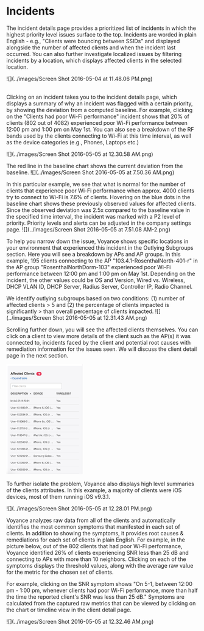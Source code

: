 # Incidents

The incident details page provides a prioritized list of incidents in which the highest priority level issues surface to the top.
Incidents are worded in plain English - e.g., "Clients were bouncing between SSIDs" and displayed alongside the number of affected clients and when the incident last occurred. You can also further investigate localized issues by filtering incidents by a location, which displays affected clients in the selected location.

![](../images/Screen Shot 2016-05-04 at 11.48.06 PM.png)

<br>
Clicking on an incident takes you to the incident details page, which displays a summary of why an incident was flagged with a certain priority, by showing the deviation from a computed baseline.  For example, clicking on the "Clients had poor Wi-Fi performance" incident shows that 20% of clients (802 out of 4082) experienced poor Wi-Fi performance between 12:00 pm and 1:00 pm on May 1st. You can also see a breakdown of the RF bands used by the clients connecting to Wi-Fi at this time interval, as well as the device categories (e.g., Phones, Laptops etc.)

![](../images/Screen Shot 2016-05-05 at 12.30.58 AM.png)

The red line in the baseline chart shows the current deviation from the baseline.
![](../images/Screen Shot 2016-05-05 at 7.50.36 AM.png)

In this particular example, we see that what is normal for the number of clients that experience poor Wi-Fi performance when approx. 4000 clients try to connect to Wi-Fi is 7.6% of clients. Hovering on the blue dots in the baseline chart shows these previously observed values for affected clients. Since the observed deviation was 2.5x compared to the baseline value in the specified time interval, the incident was marked with a P2 level of priority. Priority levels and alerts can be adjusted in the company settings page.
![](../images/Screen Shot 2016-05-05 at 7.51.08 AM-2.png)

To help you narrow down the issue, Voyance shows specific locations in your environment that experienced this incident in the Outlying Subgroups section. Here you will see a breakdown by APs and AP groups. In this example, 195 clients connecting to the AP "103.4.1-RosenthalNorth-401-r" in the AP group "RosenthalNorthDorm-103" experienced poor Wi-Fi performance between 12:00 pm and 1:00 pm on May 1st. Depending on the incident, the other values could be OS and Version, Wired vs. Wireless, DHCP VLAN ID, DHCP Server, Radius Server, Controller IP, Radio Channel. 

We identify outlying subgroups based on two conditions: (1) number of affected clients > 5 and (2) the percentage of clients impacted is significantly > than overall percentage of clients impacted.
![](../images/Screen Shot 2016-05-05 at 12.31.43 AM.png)

Scrolling further down, you will see the affected clients themselves.  You can click on a client to view more details of the client such as the AP(s) it was connected to, incidents faced by the client and potential root causes with remediation information for the issues seen. We will discuss the client detail page in the next section.

<img src="../images/Screen Shot 2016-05-16 at 10.23.58 AM.png" width="200"/>

To further isolate the problem, Voyance also displays high level summaries of the clients attributes. In this example, a majority of clients were iOS devices, most of them running iOS v9.3.1. 

![](../images/Screen Shot 2016-05-05 at 12.28.01 PM.png)

Voyance analyzes raw data from all of the clients and automatically identifies the most common symptoms that manifested in each set of clients. In addition to showing the symptoms, it provides root causes & remediations for each set of clients in plain English.
For example, in the picture below, out of the 802 clients that had poor Wi-Fi performance, Voyance identified 26% of clients experiencing SNR less than 25 dB and connecting to APs with more than 10 neighbors. Clicking on each of the symptoms displays the threshold values, along with the average raw value for the metric for the chosen set of clients.  

For example, clicking on the SNR symptom shows "On 5-1, between 12:00 pm - 1:00 pm, whenever clients had poor Wi-Fi performance, more than half the time the reported client's SNR was less than 25 dB."
Symptoms are calculated from the captured raw metrics that can be viewed by clicking on the chart or timeline view in the client detail page.

![](../images/Screen Shot 2016-05-05 at 12.32.46 AM.png)
